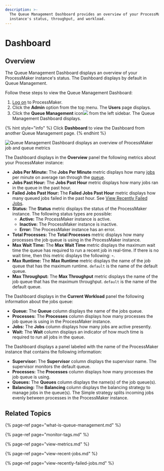 ```yaml
---
description: >-
  The Queue Management Dashboard provides an overview of your ProcessMaker
  instance's status, throughput, and workload.
---
```


# Dashboard

## Overview

The Queue Management Dashboard displays an overview of your ProcessMaker instance's status. The Dashboard displays by default in Queue Management.

Follow these steps to view the Queue Management Dashboard:

1. [Log on](../../using-processmaker/log-in.md#log-in) to ProcessMaker.
2. Click the **Admin** option from the top menu. The **Users** page displays.
3. Click the **Queue Management** icon![](../../.gitbook/assets/queue-management-icon-admin.png) from the left sidebar. The Queue Management Dashboard displays.

{% hint style="info" %}
Click **Dashboard** to view the Dashboard from another Queue Management page.
{% endhint %}

![Queue Management Dashboard displays an overview of ProcessMaker job and queue metrics](../../.gitbook/assets/laravel-horizon-queue-management-dashboard-overview-admin.png)

The Dashboard displays in the **Overview** panel the following metrics about your ProcessMaker instance:

* **Jobs Per Minute:** The **Jobs Per Minute** metric displays how many [jobs](what-is-queue-management.md#jobs) per minute on average ran through the [queue](what-is-queue-management.md#queues).
* **Jobs Past Hour:** The **Jobs Past Hour** metric displays how many jobs ran in the queue in the past hour.
* **Failed Jobs Past Hour:** The **Failed Jobs Past Hour** metric displays how many queued jobs failed in the past hour. See [View Recently Failed Jobs](view-recently-failed-jobs.md).
* **Status:** The **Status** metric displays the status of the ProcessMaker instance. The following status types are possible:
  * **Active:** The ProcessMaker instance is active.
  * **Inactive:** The ProcessMaker instance is inactive.
  * **Error:** The ProcessMaker instance has an error.
* **Total Processes:** The **Total Processes** metric displays how many processes the job queue is using in the ProcessMaker instance.
* **Max Wait Time:** The **Max Wait Time** metric displays the maximum wait time the queue has required to run a recent job in real-time. If there is no wait time, then this metric displays the following: **-**.
* **Max Runtime:** The **Max Runtime** metric displays the name of the job queue that has the maximum runtime. `default` is the name of the default queue.
* **Max Throughput:** The **Max Throughput** metric displays the name of the job queue that has the maximum throughput. `default` is the name of the default queue.

The Dashboard displays in the **Current Workload** panel the following information about the jobs queue:

* **Queue:** The **Queue** column displays the name of the jobs queue.
* **Processes:** The **Processes** column displays how many processes the job queue is using in the ProcessMaker instance.
* **Jobs:** The **Jobs** column displays how many jobs are active presently.
* **Wait:** The **Wait** column displays an indicator of how much time is required to run all jobs in the queue.

The Dashboard displays a panel labeled with the name of the ProcessMaker instance that contains the following information:

* **Supervisor:** The **Supervisor** column displays the supervisor name. The supervisor monitors the default queue.
* **Processes:** The **Processes** column displays how many processes the job queue is using.
* **Queues:** The **Queues** column displays the name\(s\) of the job queue\(s\).
* **Balancing:** The **Balancing** column displays the balancing strategy to manage jobs in the queue\(s\). The  Simple strategy splits incoming jobs evenly between processes in the ProcessMaker instance.

## Related Topics

{% page-ref page="what-is-queue-management.md" %}

{% page-ref page="monitor-tags.md" %}

{% page-ref page="view-metrics.md" %}

{% page-ref page="view-recent-jobs.md" %}

{% page-ref page="view-recently-failed-jobs.md" %}

